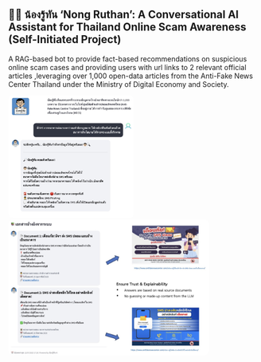 ## 👦🏻 น้องรู้ทัน ‘Nong Ruthan’: A Conversational AI Assistant for Thailand Online Scam Awareness (Self-Initiated Project)

A RAG-based bot to provide fact-based recommendations on suspicious online scam cases and providing users with url links to 2 relevant official articles
,leveraging over 1,000 open-data articles from the Anti-Fake News Center Thailand under the Ministry of Digital Economy and Society.

<img src="https://raw.githubusercontent.com/joesrwt/NongRuthan_AI/main/Image 17-7-2568 BE at 23.39.jpeg" style="max-width:50%; border-radius:8px;">

<img src="https://raw.githubusercontent.com/joesrwt/NongRuthan_AI/main/Image 17-7-2568 BE at 23.39 (1).jpeg" style="max-width:80%; border-radius:8px;">


